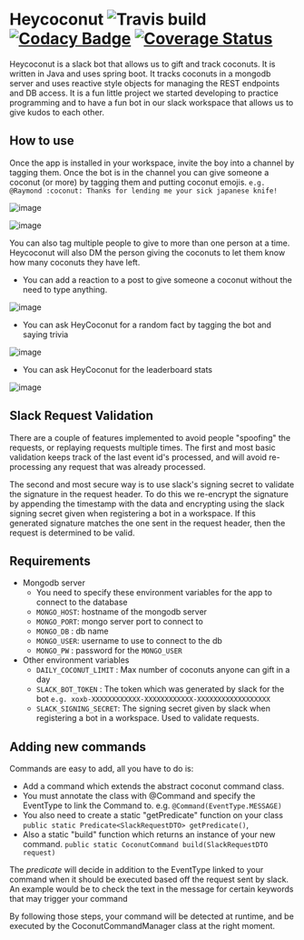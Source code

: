 # Heycoconut ![Travis build](https://travis-ci.com/alecc08/heycoconut.svg?branch=master) [![Codacy Badge](https://api.codacy.com/project/badge/Grade/c08f892014994bde9999fc569810938e)](https://www.codacy.com/project/alecc/heycoconut/dashboard?utm_source=github.com&amp;utm_medium=referral&amp;utm_content=alecc08/heycoconut&amp;utm_campaign=Badge_Grade_Dashboard) [![Coverage Status](https://coveralls.io/repos/github/alecc08/heycoconut/badge.svg?branch=master)](https://coveralls.io/github/alecc08/heycoconut?branch=master)
Heycoconut is a slack bot that allows us to gift and track coconuts. It is written in Java and uses spring boot. It tracks coconuts in a mongodb server and uses reactive style objects for managing the REST endpoints and DB access. It is a fun little project we started developing to practice programming and to have a fun bot in our slack workspace that allows us to give kudos to each other.

## How to use
Once the app is installed in your workspace, invite the boy into a channel by tagging them. Once the bot is in the channel you can give someone a coconut (or more) by tagging them and putting coconut emojis. `e.g. @Raymond :coconut: Thanks for lending me your sick japanese knife!`

![image](https://user-images.githubusercontent.com/14881741/43834626-bd07ecba-9adc-11e8-904d-ea3e049079ec.png)

![image](https://user-images.githubusercontent.com/14881741/43834889-df96ffa4-9add-11e8-8cb5-47edf5c95944.png)


You can also tag multiple people to give to more than one person at a time. Heycoconut will also DM the person giving the coconuts to let them know how many coconuts they have left.

- You can add a reaction to a post to give someone a coconut without the need to type anything.

![image](https://user-images.githubusercontent.com/14881741/44824034-81dc1980-abd1-11e8-9994-4551a7193f75.png)

- You can ask HeyCoconut for a random fact by tagging the bot and saying trivia

![image](https://user-images.githubusercontent.com/14881741/44823873-cc10cb00-abd0-11e8-9deb-03a6ca3bdaaa.png)

- You can ask HeyCoconut for the leaderboard stats

![image](https://user-images.githubusercontent.com/14881741/44823924-ffebf080-abd0-11e8-8b92-e5ef62135007.png)

## Slack Request Validation
There are a couple of features implemented to avoid people "spoofing" the requests, or replaying requests multiple times. The first and most basic validation
keeps track of the last event id's processed, and will avoid re-processing any request that was already processed.

The second and most secure way is to use slack's signing secret to validate the signature in the request header. To do this
we re-encrypt the signature by appending the timestamp with the data and encrypting using the slack signing secret given
when registering a bot in a workspace. If this generated signature matches the one sent in the request header, then the request
is determined to be valid.

## Requirements
 - Mongodb server
    - You need to specify these environment variables for the app to connect to the database
    - `MONGO_HOST`: hostname of the mongodb server
    - `MONGO_PORT`: mongo server port to connect to 
    - `MONGO_DB`  : db name
    - `MONGO_USER`: username to use to connect to the db
    - `MONGO_PW`  : password for the `MONGO_USER`
 - Other environment variables
    - `DAILY_COCONUT_LIMIT` : Max number of coconuts anyone can gift in a day
    - `SLACK_BOT_TOKEN`     : The token which was generated by slack for the bot `e.g. xoxb-XXXXXXXXXXXX-XXXXXXXXXXXX-XXXXXXXXXXXXXXXXXX`
    - `SLACK_SIGNING_SECRET`: The signing secret given by slack when registering a bot in a workspace. Used to validate requests.
    
## Adding new commands
Commands are easy to add, all you have to do is:
 - Add a command which extends the abstract coconut command class.
 - You must annotate the class with @Command and specify the EventType to link the Command to. e.g. `@Command(EventType.MESSAGE)`
 - You also need to create a static "getPredicate" function on your class `public static Predicate<SlackRequestDTO> getPredicate()`,
 - Also a static "build" function which returns an instance of your new command. `public static CoconutCommand build(SlackRequestDTO request)`

The *predicate* will decide in addition to the EventType linked to your command when it should be executed based off the request sent by slack.
An example would be to check the text in the message for certain keywords that may trigger your command

By following those steps, your command will be detected at runtime, and be executed by the CoconutCommandManager class at the right moment.
